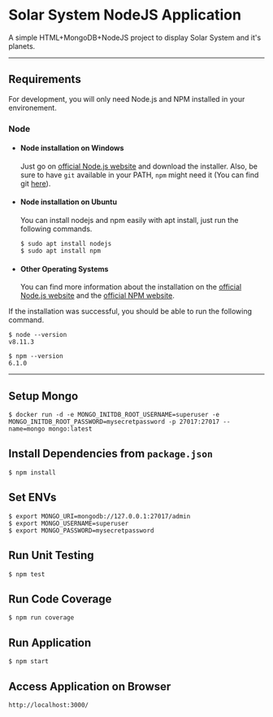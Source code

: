 # Solar System NodeJS Application

A simple HTML+MongoDB+NodeJS project to display Solar System and it's planets.

---
## Requirements

For development, you will only need Node.js and NPM installed in your environement.

### Node
- #### Node installation on Windows

  Just go on [official Node.js website](https://nodejs.org/) and download the installer.
Also, be sure to have `git` available in your PATH, `npm` might need it (You can find git [here](https://git-scm.com/)).

- #### Node installation on Ubuntu

  You can install nodejs and npm easily with apt install, just run the following commands.

      $ sudo apt install nodejs
      $ sudo apt install npm

- #### Other Operating Systems
  You can find more information about the installation on the [official Node.js website](https://nodejs.org/) and the [official NPM website](https://npmjs.org/).

If the installation was successful, you should be able to run the following command.

    $ node --version
    v8.11.3

    $ npm --version
    6.1.0

---
## Setup Mongo
    $ docker run -d -e MONGO_INITDB_ROOT_USERNAME=superuser -e MONGO_INITDB_ROOT_PASSWORD=mysecretpassword -p 27017:27017 --name=mongo mongo:latest

## Install Dependencies from `package.json`
    $ npm install

## Set ENVs
    $ export MONGO_URI=mongodb://127.0.0.1:27017/admin
    $ export MONGO_USERNAME=superuser
    $ export MONGO_PASSWORD=mysecretpassword

## Run Unit Testing
    $ npm test

## Run Code Coverage
    $ npm run coverage

## Run Application
    $ npm start

## Access Application on Browser
    http://localhost:3000/

